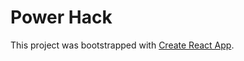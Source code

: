 # Power Hack

This project was bootstrapped with [Create React App](https://github.com/facebook/create-react-app).


